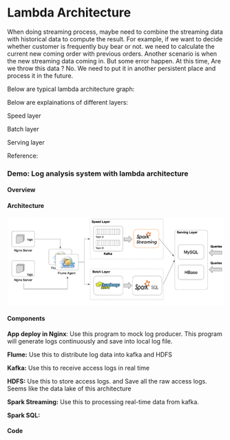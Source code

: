 # Lambda Architecture

When doing streaming process, maybe need to combine the streaming data with historical data to compute the result. For example, if we want to decide whether customer is frequently buy bear or not. we need to calculate the current new coming order with previous orders. Another scenario is when the new streaming data coming in. But some error happen. At this time, Are we throw this data ? No. We need to put it in another persistent place and process it in the future.

Below are typical lambda architecture graph:

Below are explainations of different layers:

Speed layer

Batch layer

Serving layer

Reference: 

### Demo: Log analysis system with lambda architecture

#### Overview

#### Architecture

![](/assets/log_analysis_architect.png)

#### Components

**App deploy in Nginx**: Use this program to mock log producer. This program will generate logs continuously and save into local log file.

**Flume:** Use this to distribute log data into kafka and HDFS

**Kafka:** Use this to receive access logs in real time

**HDFS:** Use this to store access logs. and Save all the raw access logs. Seems like the data lake of this architecture

**Spark Streaming:** Use this to processing real-time data from kafka.

**Spark SQL:**



#### Code

#### 




